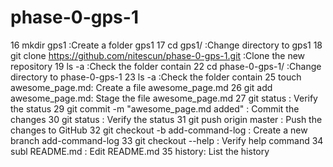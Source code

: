# phase-0-gps-1
   16  mkdir gps1 :Create a folder gps1
   17  cd gps1/ :Change directory to gps1
   18  git clone https://github.com/nitescun/phase-0-gps-1.git :Clone the new repository
   19  ls -a :Check the folder contain
   22  cd phase-0-gps-1/ :Change directory to phase-0-gps-1
   23  ls -a :Check the folder contain
   25  touch awesome_page.md: Create a file awesome_page.md
   26  git add awesome_page.md: Stage the file awesome_page.md
   27  git status : Verify the status
   29  git commit -m "awesome_page.md added" : Commit the changes
   30  git status : Verify the status
   31  git push origin master : Push the changes to GitHub
   32  git checkout -b add-command-log : Create a new branch add-command-log
   33  git checkout --help : Verify help command
   34  subl README.md : Edit README.md
   35  history: List the history